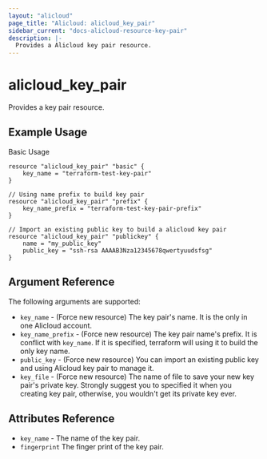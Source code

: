 ```yaml
---
layout: "alicloud"
page_title: "Alicloud: alicloud_key_pair"
sidebar_current: "docs-alicloud-resource-key-pair"
description: |-
  Provides a Alicloud key pair resource.
---
```


# alicloud\_key\_pair

Provides a key pair resource.

## Example Usage

Basic Usage

```
resource "alicloud_key_pair" "basic" {
	key_name = "terraform-test-key-pair"
}

// Using name prefix to build key pair
resource "alicloud_key_pair" "prefix" {
	key_name_prefix = "terraform-test-key-pair-prefix"
}

// Import an existing public key to build a alicloud key pair
resource "alicloud_key_pair" "publickey" {
    name = "my_public_key"
  	public_key = "ssh-rsa AAAAB3Nza12345678qwertyuudsfsg"
}
```
## Argument Reference

The following arguments are supported:

* `key_name` - (Force new resource) The key pair's name. It is the only in one Alicloud account.
* `key_name_prefix` - (Force new resource) The key pair name's prefix. It is conflict with `key_name`. If it is specified, terraform will using it to build the only key name.
* `public_key` - (Force new resource) You can import an existing public key and using Alicloud key pair to manage it.
* `key_file` - (Force new resource) The name of file to save your new key pair's private key. Strongly suggest you to specified it when you creating key pair, otherwise, you wouldn't get its private key ever.

## Attributes Reference

* `key_name` - The name of the key pair.
* `fingerprint` The finger print of the key pair.
